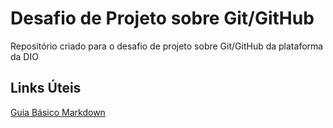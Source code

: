 # Desafio de Projeto sobre Git/GitHub
Repositório criado para o desafio de projeto sobre Git/GitHub da plataforma da DIO

## Links Úteis
[Guia Básico Markdown](https://www.markdownguide.org/getting-started/)

